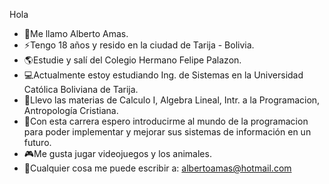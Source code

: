 Hola
- 📌Me llamo Alberto Amas.
- ⚡Tengo 18 años y resido en la ciudad de Tarija - Bolivia.
- 🌎Estudie y salí del Colegio Hermano Felipe Palazon.
- 💻Actualmente estoy estudiando Ing. de Sistemas en la Universidad Católica Boliviana de Tarija.
- 🔎Llevo las materias de Calculo I, Algebra Lineal, Intr. a la Programacion, Antropología Cristiana.
- 🤖Con esta carrera espero introducirme al mundo de la programacion para poder implementar y mejorar sus sistemas de información en un futuro.
- 🎮Me gusta jugar videojuegos y los animales.
- 🍟Cualquier cosa me puede escribir a: albertoamas@hotmail.com
